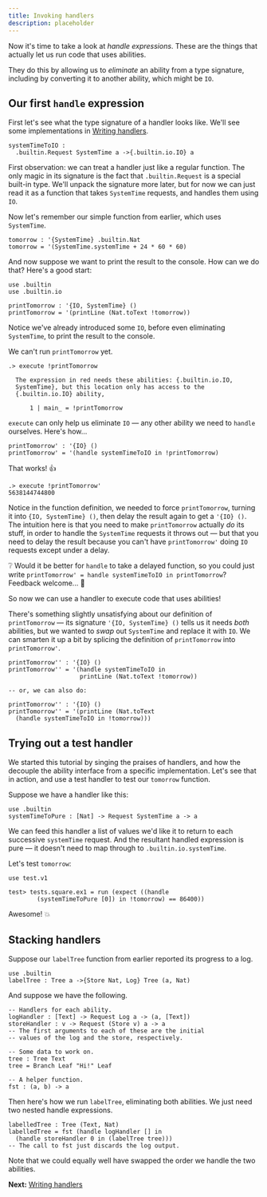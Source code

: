 ```yaml
---
title: Invoking handlers
description: placeholder
---
```


Now it's time to take a look at _handle expressions_.  These are the things that actually let us run code that uses abilities.  

They do this by allowing us to _eliminate_ an ability from a type signature, including by converting it to another ability, which might be `IO`.  

## Our first `handle` expression

First let's see what the type signature of a handler looks like.  We'll see some implementations in [Writing handlers](/docs/ability-tutorial/writing-handlers).  

``` unison
systemTimeToIO : 
  .builtin.Request SystemTime a ->{.builtin.io.IO} a
```

First observation: we can treat a handler just like a regular function.  The only magic in its signature is the fact that `.builtin.Request` is a special built-in type.  We'll unpack the signature more later, but for now we can just read it as a function that takes `SystemTime` requests, and handles them using `IO`.  

Now let's remember our simple function from earlier, which uses `SystemTime`.

``` unison
tomorrow : '{SystemTime} .builtin.Nat
tomorrow = '(SystemTime.systemTime + 24 * 60 * 60)
```

And now suppose we want to print the result to the console.  How can we do that?  Here's a good start:

``` unison
use .builtin
use .builtin.io

printTomorrow : '{IO, SystemTime} ()
printTomorrow = '(printLine (Nat.toText !tomorrow))
```

Notice we've already introduced some `IO`, before even eliminating `SystemTime`, to print the result to the console.  

We can't run `printTomorrow` yet.

```
.> execute !printTomorrow

  The expression in red needs these abilities: {.builtin.io.IO,
  SystemTime}, but this location only has access to the 
  {.builtin.io.IO} ability,
  
      1 | main_ = !printTomorrow
```

`execute` can only help us eliminate `IO` — any other ability we need to `handle` ourselves.  Here's how...

``` unison
printTomorrow' : '{IO} ()
printTomorrow' = '(handle systemTimeToIO in !printTomorrow)
```

That works! 👍

```
.> execute !printTomorrow'
5638144744800
```

Notice in the function definition, we needed to force `printTomorrow`, turning it into `{IO, SystemTime} ()`, then delay the result again to get a `'{IO} ()`.  The intuition here is that you need to make `printTomorrow` actually _do_ its stuff, in order to handle the `SystemTime` requests it throws out — but that you need to delay the result because you can't have `printTomorrow'` doing `IO` requests except under a delay.  

❔ Would it be better for `handle` to take a delayed function, so you could just write `printTomorrow' = handle systemTimeToIO in printTomorrow`?  Feedback welcome... 📨

So now we can use a handler to execute code that uses abilities!  

There's something slightly unsatisfying about our definition of `printTomorrow` — its signature `'{IO, SystemTime} ()` tells us it needs _both_ abilities, but we wanted to _swap_ out `SystemTime` and replace it with `IO`.  We can smarten it up a bit by splicing the definition of `printTomorrow` into `printTomorrow'`.

``` unison
printTomorrow'' : '{IO} ()
printTomorrow'' = '(handle systemTimeToIO in 
	                printLine (Nat.toText !tomorrow))

-- or, we can also do:

printTomorrow'' : '{IO} ()
printTomorrow'' = '(printLine (Nat.toText 
  (handle systemTimeToIO in !tomorrow)))
```

## Trying out a test handler

We started this tutorial by singing the praises of handlers, and how the decouple the ability interface from a specific implementation.  Let's see that in action, and use a test handler to test our `tomorrow` function.  

Suppose we have a handler like this:

``` unison
use .builtin
systemTimeToPure : [Nat] -> Request SystemTime a -> a
```

We can feed this handler a list of values we'd like it to return to each successive `systemTime` request.  And the resultant handled expression is pure — it doesn't need to map through to `.builtin.io.systemTime`.  

Let's test `tomorrow`:

``` unison
use test.v1

test> tests.square.ex1 = run (expect ((handle 
	    (systemTimeToPure [0]) in !tomorrow) == 86400))
```

Awesome! 💥 

## Stacking handlers

Suppose our `labelTree` function from earlier reported its progress to a log.

``` unison
use .builtin
labelTree : Tree a ->{Store Nat, Log} Tree (a, Nat)
```

And suppose we have the following.

``` unison
-- Handlers for each ability.
logHandler : [Text] -> Request Log a -> (a, [Text])
storeHandler : v -> Request (Store v) a -> a
-- The first arguments to each of these are the initial  
-- values of the log and the store, respectively.  

-- Some data to work on.
tree : Tree Text
tree = Branch Leaf "Hi!" Leaf

-- A helper function.
fst : (a, b) -> a
```

Then here's how we run `labelTree`, eliminating both abilities.  We just need two nested handle expressions.

``` unison
labelledTree : Tree (Text, Nat)
labelledTree = fst (handle logHandler [] in 
  (handle storeHandler 0 in (labelTree tree)))
-- The call to fst just discards the log output.
```

Note that we could equally well have swapped the order we handle the two abilities.  

__Next:__ [Writing handlers](/docs/ability-tutorial/writing-handlers)